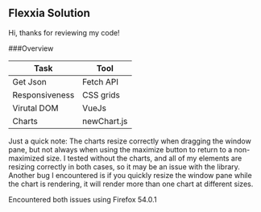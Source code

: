 ## Flexxia Solution
Hi, thanks for reviewing my code!

###Overview

| Task          | Tool       |
| --------------|------------|
| Get Json      |Fetch API   |
| Responsiveness|CSS grids   |
| Virutal DOM   |VueJs       |
| Charts        |newChart.js |


Just a quick note: The charts resize correctly when dragging the window pane, but not always when using the maximize button to return to a non-maximized size. I tested without the charts, and all of my elements are resizing correctly in both cases, so it may be  an issue with the library. Another bug I encountered is if you quickly resize the window pane while the chart is rendering, it will render more than one chart at different sizes. 

Encountered both issues using Firefox 54.0.1
